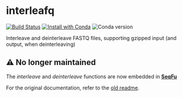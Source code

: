 # interleafq

[![Build Status](https://travis-ci.org/quadram-institute-bioscience/interleafq.svg?branch=master)](https://travis-ci.org/quadram-institute-bioscience/interleafq)
[![Install with Conda](https://anaconda.org/bioconda/interleafq/badges/installer/conda.svg)](https://anaconda.org/bioconda/interleafq)
![Conda version](https://anaconda.org/bioconda/interleafq/badges/version.svg)


Interleave and deinterleave FASTQ files, supporting gzipped input (and output, when deinterleaving)

## :warning: No longer maintained

The _interleave_ and _deinterleave_ functions are now embedded in **[SeqFu](https://github.com/telatin/seqfu2)**

For the original documentation, refer to the [old readme](README_old.md).
